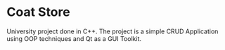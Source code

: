# Coat Store
University project done in C++. The project is a simple CRUD Application using OOP techniques and Qt as a GUI Toolkit.